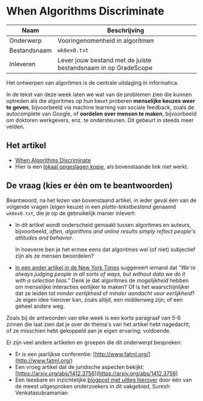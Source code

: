 # When Algorithms Discriminate

| Naam         | Beschrijving                                                   |
|--------------|----------------------------------------------------------------|
| Onderwerp    | Vooringenomenheid in algoritmen                                |
| Bestandsnaam | `wk8ex0.txt`                                                   |
| Inleveren    | Lever jouw bestand met de juiste bestandsnaam in op GradeScope |

Het ontwerpen van algoritmes is de centrale uitdaging in informatica.

In de tekst van deze week laten we wat van de problemen zien die kunnen optreden als die algoritmes op hun beurt proberen **menselijke keuzes weer te geven**, bijvoorbeeld via machine learning van sociale feedback, zoals de autocomplete van Google, of **oordelen over mensen te maken**, bijvoorbeeld om doktoren werkgevers, enz. te ondersteunen. Dit gebeurt in steeds meer velden.

## Het artikel

* [When Algorithms Discriminate](http://www.nytimes.com/2015/07/10/upshot/when-algorithms-discriminate.html?_r=0)
* Hier is een [lokaal opgeslagen kopie](https://github.com/misja/programmeren/raw/master/readings//assets/whenAlgorithmsDiscriminate.pdf), als bovenstaande link niet werkt.

## De vraag (kies er één om te beantwoorden)

Beantwoord, na het lezen van bovenstaand artikel, in ieder geval één van de volgende vragen (eigen keuze) in een *platte-tekstbestand* genaamd `wk8ex0.txt`, die je op de gebruikelijk manier inlevert:

* In dit artikel wordt onderscheid gemaakt tussen algoritmes en auteurs, bijvoorbeeld, *often, algorithms and online results simply reflect people's attitudes and behavior*.

  In hoeverre ben je het ermee eens dat algoritmes wel (of niet) subjectief zijn als ze mensen beoordelen?

* [In een ander artikel in de New York Times](http://bits.blogs.nytimes.com/2015/07/26/using-algorithms-to-determine-character/) suggereert iemand dat *"We're always judging people in all sorts of ways, but without data we do it with a selection bias."* Denk je dat algoritmes de *mogelijkheid* hebben om menselijke interacties eerlijker te maken? Of is het waarschijnlijker dat ze leiden tot *minder eerlijkheid* of *minder aandacht voor eerlijkheid*? Je eigen idee hierover kan, zoals altijd, een middenweg zijn; of een geheel andere weg.

Zoals bij de antwoorden van elke week is een korte paragraaf van 5-6 zinnen die laat zien dat je over de thema's van het artikel hebt nagedacht; of ze misschien hebt gekoppeld aan je eigen ervaring; voldoende.

Er zijn veel andere artikelen en groepen die dit onderwerpt bespreken:

* Er is een jaarlijkse conferentie: [http://www.fatml.org/](http://www.fatml.org/)
* Een vroeg artikel dat de juridische aspecten bekijkt: [https://arxiv.org/abs/1412.3756](https://arxiv.org/abs/1412.3756)
* Een leesbare en inzichtelijke [blogpost met uitleg hierover](https://medium.com/@geomblog/when-an-algorithm-isn-t-2b9fe01b9bb5#.sjendul5h) door één van de meest uitgesproken onderzoekers in dit vakgebied, Suresh Venkatasubramanian
